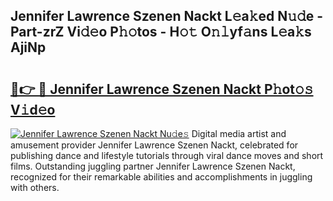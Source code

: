 ## Jennifer Lawrence Szenen Nackt L𝚎a𝚔ed N𝚞𝚍e - Part-zrZ Vi𝚍𝚎o P𝚑𝚘tos - H𝚘𝚝 O𝚗𝚕yf𝚊ns L𝚎a𝚔s AjiNp

# <h2><a href="http://kf53yzg.oniu.top/?m=Jennifer+Lawrence+Szenen+Nackt">🔗👉 🔴 Jennifer Lawrence Szenen Nackt P𝚑ot𝚘𝚜 V𝚒d𝚎o</a></h2>

[![Jennifer Lawrence Szenen Nackt Nu𝚍e𝚜](https://i.imgur.com/0qMVB7G.gif)](http://kf53yzg.oniu.top/?m=Jennifer+Lawrence+Szenen+Nackt)
Digital media artist and amusement provider Jennifer Lawrence Szenen Nackt, celebrated for publishing dance and lifestyle tutorials through viral dance moves and short films. Outstanding juggling partner Jennifer Lawrence Szenen Nackt, recognized for their remarkable abilities and accomplishments in juggling with others.  
